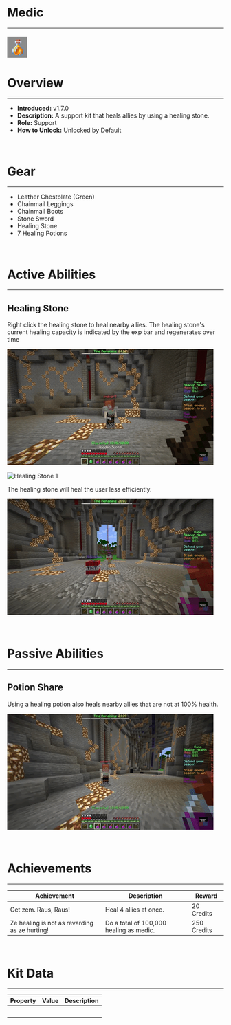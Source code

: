 
# Medic

***

#### ![medic-icon](../assets/kits/medic/medic-icon.jpg)

# Overview
***
- **Introduced:** v1.7.0
- **Description:** A support kit that heals allies by using a healing stone.
- **Role:** Support
- **How to Unlock:** Unlocked by Default

<br />  

# Gear
***
- Leather Chestplate (Green)
- Chainmail Leggings
- Chainmail Boots
- Stone Sword
- Healing Stone
- 7 Healing Potions

<br />  

# Active Abilities
***
## Healing Stone
Right click the healing stone to heal nearby allies. The healing stone's current healing capacity is indicated by the exp bar and regenerates over time

![Healing Stone 1](../assets/kits/medic/Medic%20-%20Healstone%201%20ally.gif)

![Healing Stone 1](../assets/kits/medic/Medic%20-%20Healstone%20Multiple%20Allies.gif)

The healing stone will heal the user less efficiently.

![Healing Stone 3](../assets/kits/medic/Medic%20-%20Healstone%20self.gif)

<br /> 

# Passive Abilities
***
## Potion Share
Using a healing potion also heals nearby allies that are not at 100% health.

![Potion Share](../assets/kits/medic/Medic%20-%20Potion%20Share.gif)

<br />  

# Achievements
***

| Achievement | Description | Reward |
| ----------- | ----------- | ------ |
| Get zem. Raus, Raus! | Heal 4 allies at once. | 20 Credits |
| Ze healing is not as revarding as ze hurting! | Do a total of 100,000 healing as medic. | 250 Credits |

<br />  

# Kit Data
***

| Property | Value | Description |
|----------|-------|-------------|
| | | |
| | | |
| | | |
| | | |
| | | |
